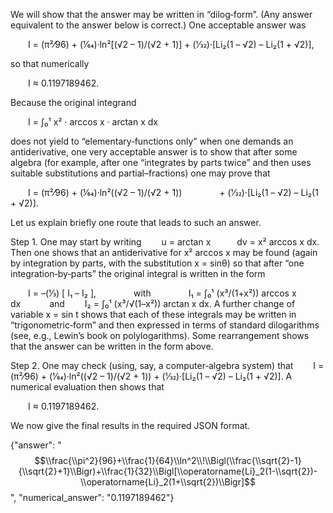 We will show that the answer may be written in “dilog‐form”. (Any answer equivalent to the answer below is correct.) One acceptable answer was

  I = (π²⁄96) + (1⁄64)·ln²[(√2 – 1)/(√2 + 1)] + (1⁄32)·[Li₂(1 – √2) – Li₂(1 + √2)],

so that numerically

  I ≈ 0.1197189462.

Because the original integrand

  I = ∫₀¹ x² · arccos x · arctan x dx

does not yield to “elementary‐functions only” when one demands an antiderivative, one very acceptable answer is to show that after some algebra (for example, after one “integrates by parts twice” and then uses suitable substitutions and partial–fractions) one may prove that

  I = (π²⁄96) + (1⁄64)·ln²((√2 – 1)/(√2 + 1))
    + (1⁄32)·[Li₂(1 – √2) – Li₂(1 + √2)].

Let us explain briefly one route that leads to such an answer.

Step 1. One may start by writing
  u = arctan x   dv = x² arccos x dx.
Then one shows that an antiderivative for x² arccos x may be found (again by integration by parts, with the substitution x = sinθ) so that after “one integration‐by‐parts” the original integral is written in the form

  I = –(1⁄3) [ I₁ – I₂ ],
    with 
    I₁ = ∫₀¹ (x³/(1+x²)) arccos x dx    and   I₂ = ∫₀¹ (x³/√(1–x²)) arctan x dx.
A further change of variable x = sin t shows that each of these integrals may be written in “trigonometric‐form” and then expressed in terms of standard dilogarithms (see, e.g., Lewin’s book on polylogarithms). Some rearrangement shows that the answer can be written in the form above.

Step 2. One may check (using, say, a computer‐algebra system) that
  I = (π²⁄96) + (1⁄64)·ln²((√2 – 1)/(√2 + 1)) + (1⁄32)·[Li₂(1 – √2) – Li₂(1 + √2)].
A numerical evaluation then shows that

  I ≈ 0.1197189462.

We now give the final results in the required JSON format.

{"answer": "$$\\frac{\\pi^2}{96}+\\frac{1}{64}\\ln^2\\!\\Bigl(\\frac{\\sqrt{2}-1}{\\sqrt{2}+1}\\Bigr)+\\frac{1}{32}\\Bigl[\\operatorname{Li}_2(1-\\sqrt{2})-\\operatorname{Li}_2(1+\\sqrt{2})\\Bigr]$$", "numerical_answer": "0.1197189462"}